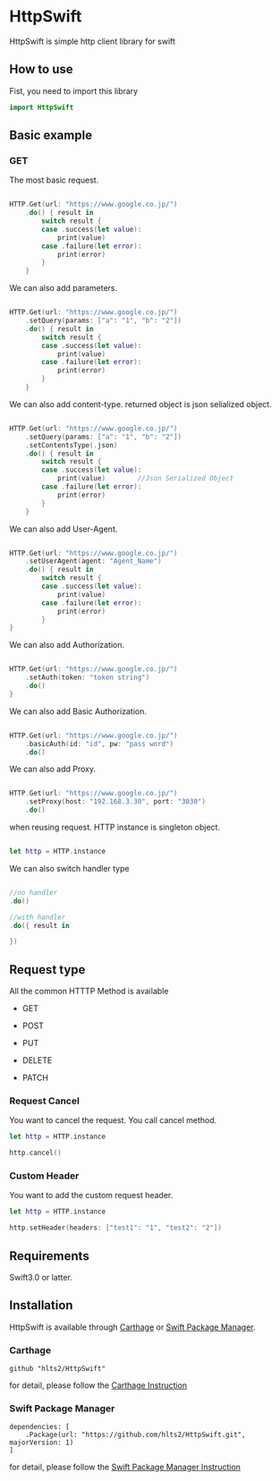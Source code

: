 # HttpSwift
HttpSwift is simple http client library for swift

## How to use
Fist, you need to import this library

```swift
import HttpSwift
```

## Basic example

### GET

The most basic request.

```swift

HTTP.Get(url: "https://www.google.co.jp/")
    .do() { result in
        switch result {
        case .success(let value):
            print(value)
        case .failure(let error):
            print(error)
        }
    }

```

We can also add parameters.

```swift

HTTP.Get(url: "https://www.google.co.jp/")
    .setQuery(params: ["a": "1", "b": "2"])
    .do() { result in
        switch result {
        case .success(let value):
            print(value)
        case .failure(let error):
            print(error)
        }
    }

```

We can also add content-type. returned object is json selialized object.

```swift

HTTP.Get(url: "https://www.google.co.jp/")
    .setQuery(params: ["a": "1", "b": "2"])
    .setContentsType(.json)
    .do() { result in
        switch result {
        case .success(let value):
            print(value)        //Json Serialized Object
        case .failure(let error):
            print(error)
        }
    }

```

We can also add User-Agent.

```swift

HTTP.Get(url: "https://www.google.co.jp/")
    .setUserAgent(agent: "Agent_Name")
    .do() { result in
        switch result {
        case .success(let value):
            print(value)
        case .failure(let error):
            print(error)
        }
}

```

We can also add Authorization.

```swift

HTTP.Get(url: "https://www.google.co.jp/")
    .setAuth(token: "token string")
    .do()
}

```

We can also add Basic Authorization.

```swift

HTTP.Get(url: "https://www.google.co.jp/")
    .basicAuth(id: "id", pw: "pass word")
    .do()

```

We can also add Proxy.

```swift

HTTP.Get(url: "https://www.google.co.jp/")
    .setProxy(host: "192.168.3.30", port: "3030")
    .do()
```

when reusing request. HTTP instance is singleton object.

```swift

let http = HTTP.instance

```

We can also switch handler type

```swift

//no handler
.do()

//with handler
.do({ result in

})
```

## Request type
All the common HTTTP Method is available

- GET

- POST

- PUT

- DELETE

- PATCH

### Request Cancel
You want to cancel the request. You call cancel method.

```swift
let http = HTTP.instance

http.cancel()
```

### Custom Header
You want to add the custom request header.

```swift
let http = HTTP.instance

http.setHeader(headers: ["test1": "1", "test2": "2"])
```

## Requirements
Swift3.0 or latter.

## Installation

HttpSwift is available through [Carthage](https://github.com/Carthage/Carthage) or
[Swift Package Manager](https://github.com/apple/swift-package-manager).

### Carthage

```
github "hlts2/HttpSwift"
```

for detail, please follow the [Carthage Instruction](https://github.com/Carthage/Carthage#if-youre-building-for-ios-tvos-or-watchos)

### Swift Package Manager

```
dependencies: [
    .Package(url: "https://github.com/hlts2/HttpSwift.git", majorVersion: 1)
]
```

for detail, please follow the [Swift Package Manager Instruction](https://github.com/apple/swift-package-manager/blob/master/Documentation/Usage.md)
